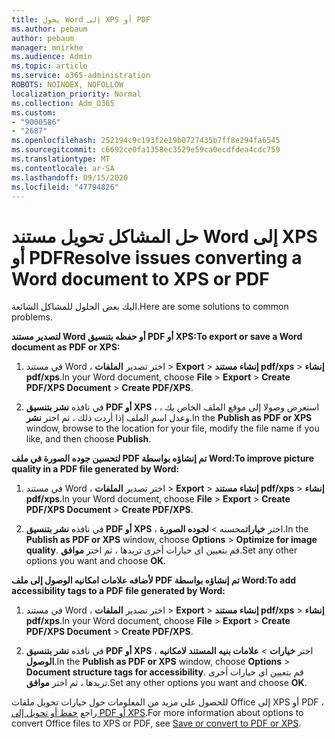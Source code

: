 ```yaml
---
title: يحول Word إلى XPS أو PDF
ms.author: pebaum
author: pebaum
manager: mnirkhe
ms.audience: Admin
ms.topic: article
ms.service: o365-administration
ROBOTS: NOINDEX, NOFOLLOW
localization_priority: Normal
ms.collection: Adm_O365
ms.custom:
- "9000586"
- "2687"
ms.openlocfilehash: 252194c9c193f2e19b0727435b7ff8e294fa6545
ms.sourcegitcommit: c6692ce0fa1358ec3529e59ca0ecdfdea4cdc759
ms.translationtype: MT
ms.contentlocale: ar-SA
ms.lasthandoff: 09/15/2020
ms.locfileid: "47794826"
---
```

# <a name="resolve-issues-converting-a-word-document-to-xps-or-pdf"></a><span data-ttu-id="7e1df-102">حل المشاكل تحويل مستند Word إلى XPS أو PDF</span><span class="sxs-lookup"><span data-stu-id="7e1df-102">Resolve issues converting a Word document to XPS or PDF</span></span>

<span data-ttu-id="7e1df-103">اليك بعض الحلول للمشاكل الشائعة.</span><span class="sxs-lookup"><span data-stu-id="7e1df-103">Here are some solutions to common problems.</span></span> 

<span data-ttu-id="7e1df-104">**لتصدير مستند Word أو حفظه بتنسيق PDF أو XPS:**</span><span class="sxs-lookup"><span data-stu-id="7e1df-104">**To export or save a Word document as PDF or XPS:**</span></span>

1. <span data-ttu-id="7e1df-105">في مستند Word ، اختر تصدير **الملفات**  >  **Export**  >  **إنشاء مستند pdf/xps**  >  **إنشاء pdf/xps**.</span><span class="sxs-lookup"><span data-stu-id="7e1df-105">In your Word document, choose  **File** > **Export** > **Create PDF/XPS Document** > **Create PDF/XPS**.</span></span>

2. <span data-ttu-id="7e1df-106">في نافذه **نشر بتنسيق PDF أو XPS** ، استعرض وصولا إلى موقع الملف الخاص بك ، وعدل اسم الملف إذا أردت ذلك ، ثم اختر **نشر**.</span><span class="sxs-lookup"><span data-stu-id="7e1df-106">In the **Publish as PDF or XPS** window, browse to the location for your file, modify the file name if you like, and then choose **Publish**.</span></span>

<span data-ttu-id="7e1df-107">**لتحسين جوده الصورة في ملف PDF تم إنشاؤه بواسطة Word:**</span><span class="sxs-lookup"><span data-stu-id="7e1df-107">**To improve picture quality in a PDF file generated by Word:**</span></span>

1. <span data-ttu-id="7e1df-108">في مستند Word ، اختر تصدير **الملفات**  >  **Export**  >  **إنشاء مستند pdf/xps**  >  **إنشاء pdf/xps**.</span><span class="sxs-lookup"><span data-stu-id="7e1df-108">In your Word document, choose  **File** > **Export** > **Create PDF/XPS Document** > **Create PDF/XPS**.</span></span>

2. <span data-ttu-id="7e1df-109">في نافذه **نشر بتنسيق PDF أو XPS** ، اختر **خيارات**محسنه  >  **لجوده الصورة**.</span><span class="sxs-lookup"><span data-stu-id="7e1df-109">In the **Publish as PDF or XPS** window, choose **Options** > **Optimize for image quality**.</span></span> <span data-ttu-id="7e1df-110">قم بتعيين اي خيارات أخرى تريدها ، ثم اختر **موافق**.</span><span class="sxs-lookup"><span data-stu-id="7e1df-110">Set any other options you want and choose **OK**.</span></span> 

<span data-ttu-id="7e1df-111">**لأضافه علامات امكانيه الوصول إلى ملف PDF تم إنشاؤه بواسطة Word:**</span><span class="sxs-lookup"><span data-stu-id="7e1df-111">**To add accessibility tags to a PDF file generated by Word:**</span></span>
 
1. <span data-ttu-id="7e1df-112">في مستند Word ، اختر تصدير **الملفات**  >  **Export**  >  **إنشاء مستند pdf/xps**  >  **إنشاء pdf/xps**.</span><span class="sxs-lookup"><span data-stu-id="7e1df-112">In your Word document, choose  **File** > **Export** > **Create PDF/XPS Document** > **Create PDF/XPS**.</span></span>

2. <span data-ttu-id="7e1df-113">في نافذه **نشر بتنسيق PDF أو XPS** ، اختر **خيارات**  >  **علامات بنيه المستند لامكانيه الوصول**.</span><span class="sxs-lookup"><span data-stu-id="7e1df-113">In the **Publish as PDF or XPS** window, choose **Options** > **Document structure tags for accessibility**.</span></span> <span data-ttu-id="7e1df-114">قم بتعيين اي خيارات أخرى تريدها ، ثم اختر **موافق**.</span><span class="sxs-lookup"><span data-stu-id="7e1df-114">Set any other options you want and choose **OK**.</span></span>

<span data-ttu-id="7e1df-115">للحصول علي مزيد من المعلومات حول خيارات تحويل ملفات Office إلى XPS أو PDF ، راجع [حفظ أو تحويل إلى PDF أو XPS](https://support.office.com/article/d85416c5-7d77-4fd6-a216-6f4bf7c7c110).</span><span class="sxs-lookup"><span data-stu-id="7e1df-115">For more information about options to convert Office files to XPS or PDF, see [Save or convert to PDF or XPS](https://support.office.com/article/d85416c5-7d77-4fd6-a216-6f4bf7c7c110).</span></span>